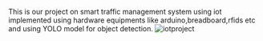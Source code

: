 This is our project on smart traffic management system using iot implemented using hardware equipments like arduino,breadboard,rfids etc and using YOLO model for object detection.
![iotproject](https://github.com/Shreyansh203/Smart-Traffic-Managment-System-with-emergency-vehicle-detection/assets/118069807/d2ed280b-e247-42fc-a018-0a770e1074cd)
